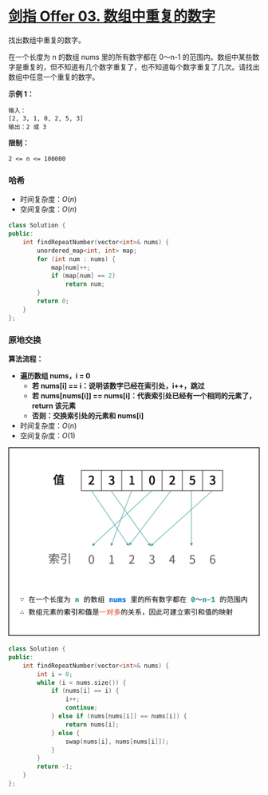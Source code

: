 # [剑指 Offer 03. 数组中重复的数字](https://leetcode.cn/problems/shu-zu-zhong-zhong-fu-de-shu-zi-lcof/)

找出数组中重复的数字。

在一个长度为 n 的数组 nums 里的所有数字都在 0～n-1 的范围内。数组中某些数字是重复的，但不知道有几个数字重复了，也不知道每个数字重复了几次。请找出数组中任意一个重复的数字。

**示例 1：**

```
输入：
[2, 3, 1, 0, 2, 5, 3]
输出：2 或 3 
```

**限制：**

```
2 <= n <= 100000
```

### 哈希

- 时间复杂度：$O(n)$
- 空间复杂度：$O(n)$

```c++
class Solution {
public:
    int findRepeatNumber(vector<int>& nums) {
        unordered_map<int, int> map;
        for (int num : nums) {
            map[num]++;
            if (map[num] == 2)
                return num;
        }
        return 0;
    }
};
```

### 原地交换

**算法流程：**

- **遍历数组 nums，i = 0**
  - **若 nums[i] == i：说明该数字已经在索引处，i++，跳过**
  - **若 nums[nums[i]] == nums[i]：代表索引处已经有一个相同的元素了，return 该元素**
  - **否则：交换索引处的元素和 nums[i]**
- 时间复杂度：$O(n)$
- 空间复杂度：$O(1)$

![Picture0.png](../../Images/11.数组中的重复数字.assets/1618146573-bOieFQ-Picture0.png)

```c++
class Solution {
public:
    int findRepeatNumber(vector<int>& nums) {
        int i = 0;
        while (i < nums.size()) {
            if (nums[i] == i) {
                i++;
                continue;
            } else if (nums[nums[i]] == nums[i]) {
                return nums[i];
            } else {
                swap(nums[i], nums[nums[i]]);
            }
        }
        return -1;
    }
};
```

